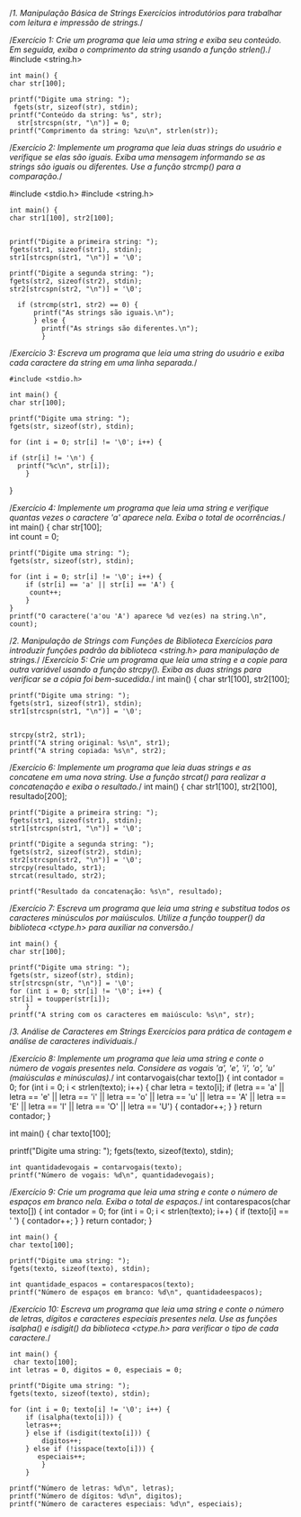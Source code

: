  /*1. Manipulação Básica de Strings
Exercícios introdutórios para trabalhar com leitura e impressão de strings.*/

/*Exercício 1: Crie um programa que leia uma string e exiba seu conteúdo. Em seguida, exiba o comprimento da string usando a função strlen().*/
    #include <string.h>  

    int main() {
    char str[100]; 
         
    printf("Digite uma string: ");
     fgets(str, sizeof(str), stdin); 
    printf("Conteúdo da string: %s", str);
      str[strcspn(str, "\n")] = 0;
    printf("Comprimento da string: %zu\n", strlen(str));

/*Exercício 2: Implemente um programa que leia duas strings do usuário e verifique se elas são iguais. Exiba uma mensagem informando se as strings são iguais ou diferentes. Use a função strcmp() para a comparação.*/

  #include <stdio.h>
  #include <string.h>

    int main() {
    char str1[100], str2[100];

            
    printf("Digite a primeira string: ");
    fgets(str1, sizeof(str1), stdin);
    str1[strcspn(str1, "\n")] = '\0';  

    printf("Digite a segunda string: ");
    fgets(str2, sizeof(str2), stdin);
    str2[strcspn(str2, "\n")] = '\0';  

      if (strcmp(str1, str2) == 0) {
          printf("As strings são iguais.\n");
          } else {
            printf("As strings são diferentes.\n");
            }

/*Exercício 3: Escreva um programa que leia uma string do usuário e exiba cada caractere da string em uma linha separada.*/

    #include <stdio.h>

    int main() {
    char str[100];  
              
    printf("Digite uma string: ");
    fgets(str, sizeof(str), stdin);

    for (int i = 0; str[i] != '\0'; i++) {
                   
    if (str[i] != '\n') {
      printf("%c\n", str[i]);
        }
   }
                
/*Exercício 4: Implemente um programa que leia uma string e verifique quantas vezes o caractere 'a' aparece nela. Exiba o total de ocorrências.*/
        int main() {
            char str[100];  
            int count = 0;  

        
    printf("Digite uma string: ");
    fgets(str, sizeof(str), stdin);

    for (int i = 0; str[i] != '\0'; i++) {
        if (str[i] == 'a' || str[i] == 'A') {
         count++; 
        }
    }
    printf("O caractere('a'ou 'A') aparece %d vez(es) na string.\n", count);
/*2. Manipulação de Strings com Funções de Biblioteca
 Exercícios para introduzir funções padrão da biblioteca <string.h> para manipulação de strings.*/
/*Exercício 5: Crie um programa que leia uma string e a copie para outra variável usando a função strcpy(). Exiba as duas strings para verificar se a cópia foi bem-sucedida.*/
    int main() {
    char str1[100], str2[100];  
                
    printf("Digite uma string: ");
    fgets(str1, sizeof(str1), stdin);
    str1[strcspn(str1, "\n")] = '\0';  

                
    strcpy(str2, str1);
    printf("A string original: %s\n", str1);
    printf("A string copiada: %s\n", str2);
        
/*Exercício 6: Implemente um programa que leia duas strings e as concatene em uma nova string. Use a função strcat() para realizar a concatenação e exiba o resultado.*/
    int main() {
    char str1[100], str2[100], resultado[200];  
   
    printf("Digite a primeira string: ");
    fgets(str1, sizeof(str1), stdin);
    str1[strcspn(str1, "\n")] = '\0'; 

    printf("Digite a segunda string: ");
    fgets(str2, sizeof(str2), stdin);
    str2[strcspn(str2, "\n")] = '\0';  
    strcpy(resultado, str1);
    strcat(resultado, str2);

    printf("Resultado da concatenação: %s\n", resultado);
/*Exercício 7: Escreva um programa que leia uma string e substitua todos os caracteres minúsculos por maiúsculos. Utilize a função toupper() da biblioteca <ctype.h> para auxiliar na conversão.*/

    int main() {
    char str[100]; 

    printf("Digite uma string: ");
    fgets(str, sizeof(str), stdin);
    str[strcspn(str, "\n")] = '\0';  
    for (int i = 0; str[i] != '\0'; i++) {
    str[i] = toupper(str[i]); 
        }
    printf("A string com os caracteres em maiúsculo: %s\n", str);
/*3. Análise de Caracteres em Strings
Exercícios para prática de contagem e análise de caracteres individuais.*/

/*Exercício 8: Implemente um programa que leia uma string e conte o número de vogais presentes nela. Considere as vogais 'a', 'e', 'i', 'o', 'u' (maiúsculas e minúsculas).*/
        int contarvogais(char texto[]) {
            int contador = 0;
            for (int i = 0; i < strlen(texto); i++) {
            char letra = texto[i];
        if (letra == 'a' || letra == 'e' || letra == 'i' || letra == 'o' || letra == 'u' ||
        letra == 'A' || letra == 'E' || letra == 'I' || letra == 'O' || letra == 'U') {
    contador++;
    }
}
    return contador;
    }

   int main() {
  char texto[100];

printf("Digite uma string: ");
fgets(texto, sizeof(texto), stdin);

    int quantidadevogais = contarvogais(texto);
    printf("Número de vogais: %d\n", quantidadevogais);
       
/*Exercício 9: Crie um programa que leia uma string e conte o número de espaços em branco nela. Exiba o total de espaços.*/
    int contarespacos(char texto[]) {
    int contador = 0;
    for (int i = 0; i < strlen(texto); i++) {
        if (texto[i] == ' ') {
        contador++;
        }
    }
    return contador;
       }

    int main() {
    char texto[100];

    printf("Digite uma string: ");
    fgets(texto, sizeof(texto), stdin);

    int quantidade_espacos = contarespacos(texto);
    printf("Número de espaços em branco: %d\n", quantidadeespacos);
        
/*Exercício 10: Escreva um programa que leia uma string e conte o número de letras, dígitos e caracteres especiais presentes nela. Use as funções isalpha() e isdigit() da biblioteca <ctype.h> para verificar o tipo de cada caractere.*/


    int main() {
     char texto[100];
    int letras = 0, digitos = 0, especiais = 0;

    printf("Digite uma string: ");
    fgets(texto, sizeof(texto), stdin);

    for (int i = 0; texto[i] != '\0'; i++) {
        if (isalpha(texto[i])) {
        letras++;
        } else if (isdigit(texto[i])) {
            digitos++;
        } else if (!isspace(texto[i])) {
           especiais++;
            }
        }

    printf("Número de letras: %d\n", letras);
    printf("Número de dígitos: %d\n", digitos);
    printf("Número de caracteres especiais: %d\n", especiais);























